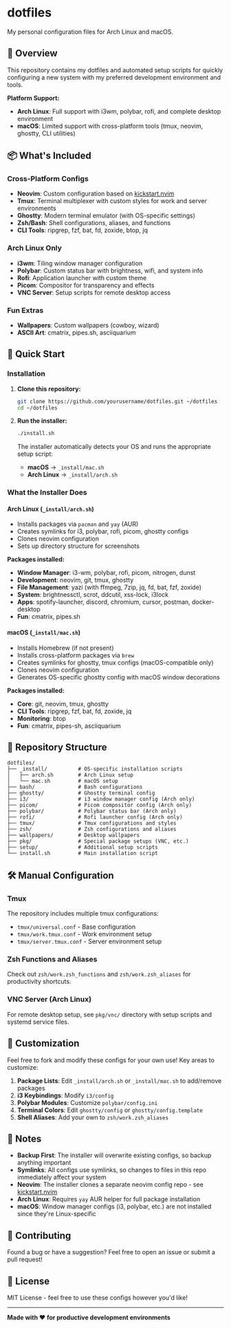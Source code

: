 # dotfiles

My personal configuration files for Arch Linux and macOS.

## 🎯 Overview

This repository contains my dotfiles and automated setup scripts for quickly configuring a new system with my preferred development environment and tools.

**Platform Support:**
- **Arch Linux**: Full support with i3wm, polybar, rofi, and complete desktop environment
- **macOS**: Limited support with cross-platform tools (tmux, neovim, ghostty, CLI utilities)

## 📦 What's Included

### Cross-Platform Configs
- **Neovim**: Custom configuration based on [kickstart.nvim](https://github.com/brianmatzelle/kickstart.nvim)
- **Tmux**: Terminal multiplexer with custom styles for work and server environments
- **Ghostty**: Modern terminal emulator (with OS-specific settings)
- **Zsh/Bash**: Shell configurations, aliases, and functions
- **CLI Tools**: ripgrep, fzf, bat, fd, zoxide, btop, jq

### Arch Linux Only
- **i3wm**: Tiling window manager configuration
- **Polybar**: Custom status bar with brightness, wifi, and system info
- **Rofi**: Application launcher with custom theme
- **Picom**: Compositor for transparency and effects
- **VNC Server**: Setup scripts for remote desktop access

### Fun Extras
- **Wallpapers**: Custom wallpapers (cowboy, wizard)
- **ASCII Art**: cmatrix, pipes.sh, asciiquarium

## 🚀 Quick Start

### Installation

1. **Clone this repository:**
   ```bash
   git clone https://github.com/yourusername/dotfiles.git ~/dotfiles
   cd ~/dotfiles
   ```

2. **Run the installer:**
   ```bash
   ./install.sh
   ```

   The installer automatically detects your OS and runs the appropriate setup script:
   - **macOS** → `_install/mac.sh`
   - **Arch Linux** → `_install/arch.sh`

### What the Installer Does

#### Arch Linux (`_install/arch.sh`)
- Installs packages via `pacman` and `yay` (AUR)
- Creates symlinks for i3, polybar, rofi, picom, ghostty configs
- Clones neovim configuration
- Sets up directory structure for screenshots

**Packages installed:**
- **Window Manager**: i3-wm, polybar, rofi, picom, nitrogen, dunst
- **Development**: neovim, git, tmux, ghostty
- **File Management**: yazi (with ffmpeg, 7zip, jq, fd, bat, fzf, zoxide)
- **System**: brightnessctl, scrot, ddcutil, xss-lock, i3lock
- **Apps**: spotify-launcher, discord, chromium, cursor, postman, docker-desktop
- **Fun**: cmatrix, pipes.sh

#### macOS (`_install/mac.sh`)
- Installs Homebrew (if not present)
- Installs cross-platform packages via `brew`
- Creates symlinks for ghostty, tmux configs (macOS-compatible only)
- Clones neovim configuration
- Generates OS-specific ghostty config with macOS window decorations

**Packages installed:**
- **Core**: git, neovim, tmux, ghostty
- **CLI Tools**: ripgrep, fzf, bat, fd, zoxide, jq
- **Monitoring**: btop
- **Fun**: cmatrix, pipes-sh, asciiquarium

## 📁 Repository Structure

```
dotfiles/
├── _install/          # OS-specific installation scripts
│   ├── arch.sh        # Arch Linux setup
│   └── mac.sh         # macOS setup
├── bash/              # Bash configurations
├── ghostty/           # Ghostty terminal config
├── i3/                # i3 window manager config (Arch only)
├── picom/             # Picom compositor config (Arch only)
├── polybar/           # Polybar status bar (Arch only)
├── rofi/              # Rofi launcher config (Arch only)
├── tmux/              # Tmux configurations and styles
├── zsh/               # Zsh configurations and aliases
├── wallpapers/        # Desktop wallpapers
├── pkg/               # Special package setups (VNC, etc.)
├── setup/             # Additional setup scripts
└── install.sh         # Main installation script
```

## 🛠️ Manual Configuration

### Tmux
The repository includes multiple tmux configurations:
- `tmux/universal.conf` - Base configuration
- `tmux/work.tmux.conf` - Work environment setup
- `tmux/server.tmux.conf` - Server environment setup

### Zsh Functions and Aliases
Check out `zsh/work.zsh_functions` and `zsh/work.zsh_aliases` for productivity shortcuts.

### VNC Server (Arch Linux)
For remote desktop setup, see `pkg/vnc/` directory with setup scripts and systemd service files.

## 🎨 Customization

Feel free to fork and modify these configs for your own use! Key areas to customize:

1. **Package Lists**: Edit `_install/arch.sh` or `_install/mac.sh` to add/remove packages
2. **i3 Keybindings**: Modify `i3/config`
3. **Polybar Modules**: Customize `polybar/config.ini`
4. **Terminal Colors**: Edit `ghostty/config` or `ghostty/config.template`
5. **Shell Aliases**: Add your own to `zsh/work.zsh_aliases`

## 📝 Notes

- **Backup First**: The installer will overwrite existing configs, so backup anything important
- **Symlinks**: All configs use symlinks, so changes to files in this repo immediately affect your system
- **Neovim**: The installer clones a separate neovim config repo - see [kickstart.nvim](https://github.com/brianmatzelle/kickstart.nvim)
- **Arch Linux**: Requires `yay` AUR helper for full package installation
- **macOS**: Window manager configs (i3, polybar, etc.) are not installed since they're Linux-specific

## 🤝 Contributing

Found a bug or have a suggestion? Feel free to open an issue or submit a pull request!

## 📜 License

MIT License - feel free to use these configs however you'd like!

---

**Made with ❤️ for productive development environments**